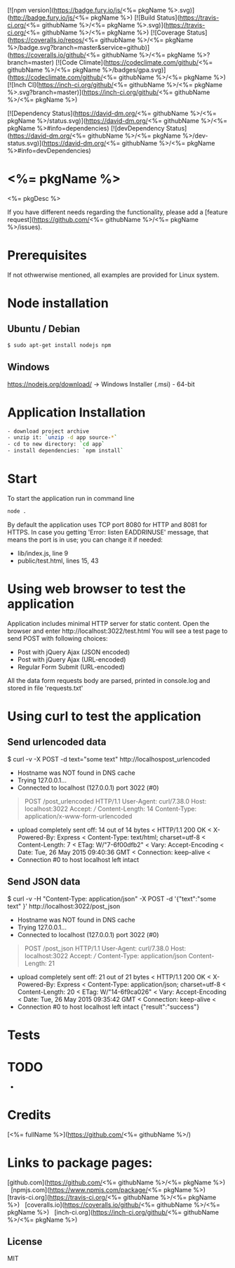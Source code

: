 [![npm version](https://badge.fury.io/js/<%= pkgName %>.svg)](http://badge.fury.io/js/<%= pkgName %>)
[![Build Status](https://travis-ci.org/<%= githubName %>/<%= pkgName %>.svg)](https://travis-ci.org/<%= githubName %>/<%= pkgName %>)
[![Coverage Status](https://coveralls.io/repos/<%= githubName %>/<%= pkgName %>/badge.svg?branch=master&service=github)](https://coveralls.io/github/<%= githubName %>/<%= pkgName %>?branch=master)
[![Code Climate](https://codeclimate.com/github/<%= githubName %>/<%= pkgName %>/badges/gpa.svg)](https://codeclimate.com/github/<%= githubName %>/<%= pkgName %>)
[![Inch CI](https://inch-ci.org/github/<%= githubName %>/<%= pkgName %>.svg?branch=master)](https://inch-ci.org/github/<%= githubName %>/<%= pkgName %>)

[![Dependency Status](https://david-dm.org/<%= githubName %>/<%= pkgName %>/status.svg)](https://david-dm.org/<%= githubName %>/<%= pkgName %>#info=dependencies)
[![devDependency Status](https://david-dm.org/<%= githubName %>/<%= pkgName %>/dev-status.svg)](https://david-dm.org/<%= githubName %>/<%= pkgName %>#info=devDependencies)


# <%= pkgName %>

<%= pkgDesc %>


If you have different needs regarding the functionality, please add a [feature request](https://github.com/<%= githubName %>/<%= pkgName %>/issues).


# Prerequisites

If not othwerwise mentioned, all examples are provided for Linux system.


# Node installation
## Ubuntu / Debian

```sh
$ sudo apt-get install nodejs npm
```

## Windows
https://nodejs.org/download/ -> Windows Installer (.msi) - 64-bit


# Application Installation

```sh
- download project archive 
- unzip it: `unzip -d app source-*`
- cd to new directory: `cd app`
- install dependencies: `npm install`
```

# Start 
To start the application run in command line

```sh
node .
```

By default the application uses TCP port 8080 for HTTP and 8081 for HTTPS.
In case you getting 'Error: listen EADDRINUSE' message, that means the port is in use;
you can change it if needed:
 - lib/index.js, line 9
 - public/test.html, lines 15, 43



# Using web browser to test the application

Application includes minimal HTTP server for static content.
Open the browser and enter http://localhost:3022/test.html
You will see a test page to send POST with following choices:
- Post with jQuery Ajax (JSON encoded)
- Post with jQuery Ajax (URL-encoded)
- Regular Form Submit (URL-encoded)

All the data form requests body are parsed, printed in console.log and stored in file 'requests.txt'


# Using curl to test the application

## Send urlencoded data

$ curl -v -X POST -d text="some text" http://localhospost_urlencoded
* Hostname was NOT found in DNS cache
*   Trying 127.0.0.1...
* Connected to localhost (127.0.0.1) port 3022 (#0)
> POST /post_urlencoded HTTP/1.1
> User-Agent: curl/7.38.0
> Host: localhost:3022
> Accept: */*
> Content-Length: 14
> Content-Type: application/x-www-form-urlencoded
>
* upload completely sent off: 14 out of 14 bytes
< HTTP/1.1 200 OK
< X-Powered-By: Express
< Content-Type: text/html; charset=utf-8
< Content-Length: 7
< ETag: W/"7-6f00dfb2"
< Vary: Accept-Encoding
< Date: Tue, 26 May 2015 09:40:36 GMT
< Connection: keep-alive
<
* Connection #0 to host localhost left intact


## Send JSON data

$ curl -v -H "Content-Type: application/json" -X POST -d '{"text":"some text" }' http://localhost:3022/post_json
* Hostname was NOT found in DNS cache
*   Trying 127.0.0.1...
* Connected to localhost (127.0.0.1) port 3022 (#0)
> POST /post_json HTTP/1.1
> User-Agent: curl/7.38.0
> Host: localhost:3022
> Accept: */*
> Content-Type: application/json
> Content-Length: 21
>
* upload completely sent off: 21 out of 21 bytes
< HTTP/1.1 200 OK
< X-Powered-By: Express
< Content-Type: application/json; charset=utf-8
< Content-Length: 20
< ETag: W/"14-6f9ca026"
< Vary: Accept-Encoding
< Date: Tue, 26 May 2015 09:35:42 GMT
< Connection: keep-alive
<
* Connection #0 to host localhost left intact
{"result":"success"}


# Tests

# TODO

-

# Credits
[<%= fullName %>](https://github.com/<%= githubName %>/)


# Links to package pages:

[github.com](https://github.com/<%= githubName %>/<%= pkgName %>) &nbsp; [npmjs.com](https://www.npmjs.com/package/<%= pkgName %>) &nbsp; [travis-ci.org](https://travis-ci.org/<%= githubName %>/<%= pkgName %>) &nbsp; [coveralls.io](https://coveralls.io/github/<%= githubName %>/<%= pkgName %>) &nbsp; [inch-ci.org](https://inch-ci.org/github/<%= githubName %>/<%= pkgName %>)


## License

MIT
